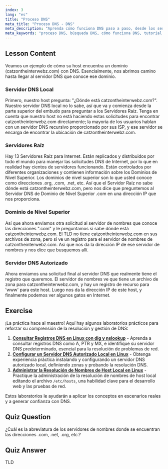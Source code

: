 ```yaml
---
index: 3
lang: "es"
title: "Proceso DNS"
meta_title: "Proceso DNS - DNS"
meta_description: "Aprenda cómo funciona DNS paso a paso, desde los servidores raíz hasta el DNS autorizado. Comprenda el proceso de búsqueda de DNS para usuarios principiantes e intermedios."
meta_keywords: "proceso DNS, búsqueda DNS, cómo funciona DNS, tutorial DNS, DNS para principiantes, DNS Linux, TLD, servidores raíz"
---
```


## Lesson Content

Veamos un ejemplo de cómo su host encuentra un dominio (catzontheinterwebz.com) con DNS. Esencialmente, nos abrimos camino hasta llegar al servidor DNS que conoce ese dominio.

### Servidor DNS Local

Primero, nuestro host pregunta: "¿Dónde está catzontheinterwebz.com?". Nuestro servidor DNS local no lo sabe, así que va y comienza desde la parte superior del embudo para preguntar a los Servidores Raíz. Tenga en cuenta que nuestro host no está haciendo estas solicitudes para encontrar catzontheinterwebz.com directamente; la mayoría de los usuarios hablan con un servidor DNS recursivo proporcionado por sus ISP, y ese servidor se encarga de encontrar la ubicación de catzontheinterwebz.com.

### Servidores Raíz

Hay 13 Servidores Raíz para Internet. Están replicados y distribuidos por todo el mundo para manejar las solicitudes DNS de Internet, por lo que en realidad hay cientos de servidores funcionando. Están controlados por diferentes organizaciones y contienen información sobre los Dominios de Nivel Superior. Los dominios de nivel superior son lo que usted conoce como direcciones .org, .com, .net, etc. Así que el Servidor Raíz no sabe dónde está catzontheinterwebz.com, pero nos dice que preguntemos al Servidor DNS de Dominio de Nivel Superior .com en una dirección IP que nos proporciona.

### Dominio de Nivel Superior

Así que ahora enviamos otra solicitud al servidor de nombres que conoce las direcciones ".com" y le preguntamos si sabe dónde está catzontheinterwebz.com. El TLD no tiene catzontheinterwebz.com en sus archivos de zona, pero sí ve un registro para el servidor de nombres de catzontheinterwebz.com. Así que nos da la dirección IP de ese servidor de nombres y nos dice que busquemos allí.

### Servidor DNS Autorizado

Ahora enviamos una solicitud final al servidor DNS que realmente tiene el registro que queremos. El servidor de nombres ve que tiene un archivo de zona para catzontheinterwebz.com, y hay un registro de recurso para 'www' para este host. Luego nos da la dirección IP de este host, y finalmente podemos ver algunos gatos en Internet.

## Exercise

¡La práctica hace al maestro! Aquí hay algunos laboratorios prácticos para reforzar su comprensión de la resolución y gestión de DNS:

1. **[Consultar Registros DNS en Linux con dig y nslookup](https://labex.io/es/labs/linux-query-dns-records-in-linux-with-dig-and-nslookup)** - Aprenda a consultar registros DNS como A, PTR y MX, e identifique su servidor DNS predeterminado, esencial para la resolución de problemas de red.
2. **[Configurar un Servidor DNS Autorizado Local en Linux](https://labex.io/es/labs/linux-set-up-a-local-authoritative-dns-server-on-linux)** - Obtenga experiencia práctica instalando y configurando un servidor DNS autorizado local, definiendo zonas y probando la resolución DNS.
3. **[Administrar la Resolución de Nombres de Host Local en Linux](https://labex.io/es/labs/linux-manage-local-hostname-resolution-in-linux)** - Practique la administración de la resolución de nombres de host local editando el archivo `/etc/hosts`, una habilidad clave para el desarrollo web y las pruebas de red.

Estos laboratorios le ayudarán a aplicar los conceptos en escenarios reales y a generar confianza con DNS.

## Quiz Question

¿Cuál es la abreviatura de los servidores de nombres donde se encuentran las direcciones .com, .net, .org, etc.?

## Quiz Answer

TLD
